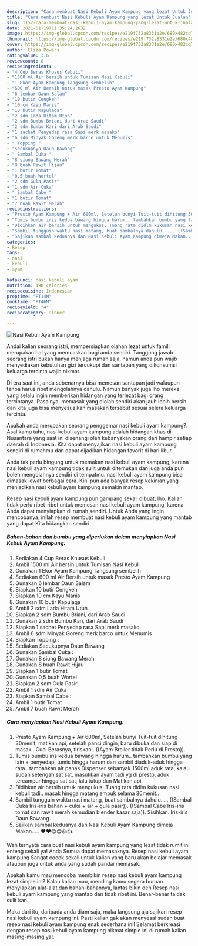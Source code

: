 ```yaml
---
description: "Cara membuat Nasi Kebuli Ayam Kampung yang lezat Untuk Jualan"
title: "Cara membuat Nasi Kebuli Ayam Kampung yang lezat Untuk Jualan"
slug: 1152-cara-membuat-nasi-kebuli-ayam-kampung-yang-lezat-untuk-jualan
date: 2021-01-19T11:35:24.263Z
image: https://img-global.cpcdn.com/recipes/e219f732a8331e2e/680x482cq70/nasi-kebuli-ayam-kampung-foto-resep-utama.jpg
thumbnail: https://img-global.cpcdn.com/recipes/e219f732a8331e2e/680x482cq70/nasi-kebuli-ayam-kampung-foto-resep-utama.jpg
cover: https://img-global.cpcdn.com/recipes/e219f732a8331e2e/680x482cq70/nasi-kebuli-ayam-kampung-foto-resep-utama.jpg
author: Eliza Powers
ratingvalue: 3.6
reviewcount: 8
recipeingredient:
- "4 Cup Beras Khusus Kebuli"
- "1500 ml Air bersih untuk Tumisan Nasi Kebuli"
- "1 Ekor Ayam Kampung langsung sembelih"
- "600 ml Air Bersih untuk masak Presto Ayam Kampung"
- "6 lembar Daun Salam"
- "10 butir Cengkeh"
- "10 cm Kayu Manis"
- "10 butir Kapulaga"
- "2 sdm Lada Hitam Utuh"
- "2 sdm Bumbu Briani dari Arab Saudi"
- "2 sdm Bumbu Kari dari Arab Saudi"
- "1 sachet Penyedap rasa Sapi merk masako"
- "6 sdm Minyak Goreng merk barco untuk Menumis"
- " Topping "
- "Secukupnya Daun Bawang"
- " Sambal Cuka "
- "8 siung Bawang Merah"
- "8 buah Rawit Hijau"
- "1 butir Tomat"
- "0,5 buah Wortel"
- "2 sdm Gula Pasir"
- "1 sdm Air Cuka"
- " Sambal Cabe "
- "1 butir Tomat"
- "7 buah Rawit Merah"
recipeinstructions:
- "Presto Ayam Kampung + Air 600ml, Setelah bunyi Tuit-tuit dihitung 30menit, matikan api, setelah panci dingin, baru dibuka dan siap di masak.. Cuci Berasnya, tiriskan.. ((Ayam Broiler tidak Perlu di Presto))."
- "Tumis bumbu iris kedua bawang hingga harum.. tambahkan bumbu yang lain + penyedap, tumis hingga harum dan sambil diaduk-aduk hingga rata.. tambahkan air panas Dispenser sebanyak 1500ml aduk rata, kalau sudah setengah sat sat, masukkan ayam tadi yg di presto, aduk tercampur hingga sat sat, lalu tutup dan Matikan api."
- "Didihkan air bersih untuk mengukus. Tuang rata didlm kukusan nasi kebuli tadi.. masak hingga matang empuk selama 30menit.."
- "Sambil tungguin waktu nasi matang, buat sambalnya dahulu..... ((Sambal Cuka Iris-iris bahan + cuka + air + gula pasir)). ((Sambal Cabe Iris-iris tomat dan rawit merah kemudian blender kasar saja)). Sisihkan. Iris-iris Daun Bawang."
- "Sajikan sambal keduanya dan Nasi Kebuli Ayam Kampung dimeja Makan..... ♥️♥️😋😋👍👍."
categories:
- Resep
tags:
- nasi
- kebuli
- ayam

katakunci: nasi kebuli ayam 
nutrition: 198 calories
recipecuisine: Indonesian
preptime: "PT14M"
cooktime: "PT46M"
recipeyield: "4"
recipecategory: Dinner

---
```



![Nasi Kebuli Ayam Kampung](https://img-global.cpcdn.com/recipes/e219f732a8331e2e/680x482cq70/nasi-kebuli-ayam-kampung-foto-resep-utama.jpg)

Andai kalian seorang istri, mempersiapkan olahan lezat untuk famili merupakan hal yang memuaskan bagi anda sendiri. Tanggung jawab seorang istri bukan hanya menjaga rumah saja, namun anda pun wajib menyediakan kebutuhan gizi tercukupi dan santapan yang dikonsumsi keluarga tercinta wajib nikmat.

Di era  saat ini, anda sebenarnya bisa memesan santapan jadi walaupun tanpa harus ribet mengolahnya dahulu. Namun banyak juga lho mereka yang selalu ingin memberikan hidangan yang terlezat bagi orang tercintanya. Pasalnya, memasak yang diolah sendiri akan jauh lebih bersih dan kita juga bisa menyesuaikan masakan tersebut sesuai selera keluarga tercinta. 



Apakah anda merupakan seorang penggemar nasi kebuli ayam kampung?. Asal kamu tahu, nasi kebuli ayam kampung adalah hidangan khas di Nusantara yang saat ini disenangi oleh kebanyakan orang dari hampir setiap daerah di Indonesia. Kita dapat menyajikan nasi kebuli ayam kampung sendiri di rumahmu dan dapat dijadikan hidangan favorit di hari libur.

Anda tak perlu bingung untuk memakan nasi kebuli ayam kampung, karena nasi kebuli ayam kampung tidak sulit untuk ditemukan dan juga anda pun boleh mengolahnya sendiri di tempatmu. nasi kebuli ayam kampung bisa dimasak lewat berbagai cara. Kini pun ada banyak resep kekinian yang menjadikan nasi kebuli ayam kampung semakin mantap.

Resep nasi kebuli ayam kampung pun gampang sekali dibuat, lho. Kalian tidak perlu ribet-ribet untuk memesan nasi kebuli ayam kampung, karena Anda dapat menyiapkan di rumah sendiri. Untuk Anda yang ingin mencobanya, inilah resep membuat nasi kebuli ayam kampung yang mantab yang dapat Kita hidangkan sendiri.

<!--inarticleads1-->

##### Bahan-bahan dan bumbu yang diperlukan dalam menyiapkan Nasi Kebuli Ayam Kampung:

1. Sediakan 4 Cup Beras Khusus Kebuli
1. Ambil 1500 ml Air bersih untuk Tumisan Nasi Kebuli
1. Gunakan 1 Ekor Ayam Kampung, langsung sembelih
1. Sediakan 600 ml Air Bersih untuk masak Presto Ayam Kampung
1. Gunakan 6 lembar Daun Salam
1. Siapkan 10 butir Cengkeh
1. Siapkan 10 cm Kayu Manis
1. Gunakan 10 butir Kapulaga
1. Ambil 2 sdm Lada Hitam Utuh
1. Siapkan 2 sdm Bumbu Briani, dari Arab Saudi
1. Gunakan 2 sdm Bumbu Kari, dari Arab Saudi
1. Siapkan 1 sachet Penyedap rasa Sapi merk masako
1. Ambil 6 sdm Minyak Goreng merk barco untuk Menumis
1. Siapkan  Topping :
1. Sediakan Secukupnya Daun Bawang
1. Gunakan  Sambal Cuka :
1. Gunakan 8 siung Bawang Merah
1. Gunakan 8 buah Rawit Hijau
1. Siapkan 1 butir Tomat
1. Gunakan 0,5 buah Wortel
1. Siapkan 2 sdm Gula Pasir
1. Ambil 1 sdm Air Cuka
1. Siapkan  Sambal Cabe :
1. Ambil 1 butir Tomat
1. Ambil 7 buah Rawit Merah




<!--inarticleads2-->

##### Cara menyiapkan Nasi Kebuli Ayam Kampung:

1. Presto Ayam Kampung + Air 600ml, Setelah bunyi Tuit-tuit dihitung 30menit, matikan api, setelah panci dingin, baru dibuka dan siap di masak.. Cuci Berasnya, tiriskan.. ((Ayam Broiler tidak Perlu di Presto)).
1. Tumis bumbu iris kedua bawang hingga harum.. tambahkan bumbu yang lain + penyedap, tumis hingga harum dan sambil diaduk-aduk hingga rata.. tambahkan air panas Dispenser sebanyak 1500ml aduk rata, kalau sudah setengah sat sat, masukkan ayam tadi yg di presto, aduk tercampur hingga sat sat, lalu tutup dan Matikan api.
1. Didihkan air bersih untuk mengukus. Tuang rata didlm kukusan nasi kebuli tadi.. masak hingga matang empuk selama 30menit..
1. Sambil tungguin waktu nasi matang, buat sambalnya dahulu..... ((Sambal Cuka Iris-iris bahan + cuka + air + gula pasir)). ((Sambal Cabe Iris-iris tomat dan rawit merah kemudian blender kasar saja)). Sisihkan. Iris-iris Daun Bawang.
1. Sajikan sambal keduanya dan Nasi Kebuli Ayam Kampung dimeja Makan..... ♥️♥️😋😋👍👍.




Wah ternyata cara buat nasi kebuli ayam kampung yang lezat tidak rumit ini enteng sekali ya! Anda Semua dapat memasaknya. Resep nasi kebuli ayam kampung Sangat cocok sekali untuk kalian yang baru akan belajar memasak ataupun juga untuk anda yang sudah pandai memasak.

Apakah kamu mau mencoba membikin resep nasi kebuli ayam kampung lezat simple ini? Kalau kalian mau, mending kamu segera buruan menyiapkan alat-alat dan bahan-bahannya, lantas bikin deh Resep nasi kebuli ayam kampung yang mantab dan tidak ribet ini. Benar-benar taidak sulit kan. 

Maka dari itu, daripada anda diam saja, maka langsung aja sajikan resep nasi kebuli ayam kampung ini. Pasti kalian gak akan menyesal sudah buat resep nasi kebuli ayam kampung enak sederhana ini! Selamat berkreasi dengan resep nasi kebuli ayam kampung nikmat simple ini di rumah kalian masing-masing,ya!.


